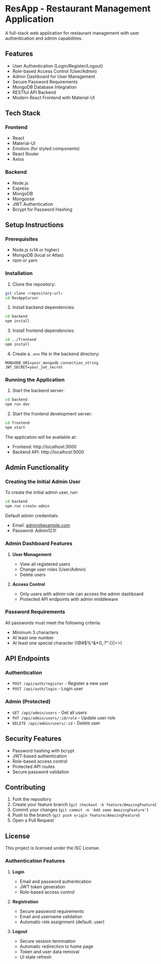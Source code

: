 # ResApp - Restaurant Management Application

A full-stack web application for restaurant management with user authentication and admin capabilities.

## Features

- User Authentication (Login/Register/Logout)
- Role-based Access Control (User/Admin)
- Admin Dashboard for User Management
- Secure Password Requirements
- MongoDB Database Integration
- RESTful API Backend
- Modern React Frontend with Material-UI

## Tech Stack

### Frontend
- React
- Material-UI
- Emotion (for styled components)
- React Router
- Axios

### Backend
- Node.js
- Express
- MongoDB
- Mongoose
- JWT Authentication
- Bcrypt for Password Hashing

## Setup Instructions

### Prerequisites
- Node.js (v14 or higher)
- MongoDB (local or Atlas)
- npm or yarn

### Installation

1. Clone the repository:
```bash
git clone <repository-url>
cd ResAppCursor
```

2. Install backend dependencies:
```bash
cd backend
npm install
```

3. Install frontend dependencies:
```bash
cd ../frontend
npm install
```

4. Create a `.env` file in the backend directory:
```env
MONGODB_URI=your_mongodb_connection_string
JWT_SECRET=your_jwt_secret
```

### Running the Application

1. Start the backend server:
```bash
cd backend
npm run dev
```

2. Start the frontend development server:
```bash
cd frontend
npm start
```

The application will be available at:
- Frontend: http://localhost:3000
- Backend API: http://localhost:5000

## Admin Functionality

### Creating the Initial Admin User

To create the initial admin user, run:
```bash
cd backend
npm run create-admin
```

Default admin credentials:
- Email: admin@example.com
- Password: Admin123!

### Admin Dashboard Features

1. **User Management**
   - View all registered users
   - Change user roles (User/Admin)
   - Delete users

2. **Access Control**
   - Only users with admin role can access the admin dashboard
   - Protected API endpoints with admin middleware

### Password Requirements

All passwords must meet the following criteria:
- Minimum 3 characters
- At least one number
- At least one special character (!@#$%^&*(),.?":{}|<>)

## API Endpoints

### Authentication
- `POST /api/auth/register` - Register a new user
- `POST /api/auth/login` - Login user

### Admin (Protected)
- `GET /api/admin/users` - Get all users
- `PUT /api/admin/users/:id/role` - Update user role
- `DELETE /api/admin/users/:id` - Delete user

## Security Features

- Password hashing with bcrypt
- JWT-based authentication
- Role-based access control
- Protected API routes
- Secure password validation

## Contributing

1. Fork the repository
2. Create your feature branch (`git checkout -b feature/AmazingFeature`)
3. Commit your changes (`git commit -m 'Add some AmazingFeature'`)
4. Push to the branch (`git push origin feature/AmazingFeature`)
5. Open a Pull Request

## License

This project is licensed under the ISC License.

### Authentication Features

1. **Login**
   - Email and password authentication
   - JWT token generation
   - Role-based access control

2. **Registration**
   - Secure password requirements
   - Email and username validation
   - Automatic role assignment (default: user)

3. **Logout**
   - Secure session termination
   - Automatic redirection to home page
   - Token and user data removal
   - UI state refresh 